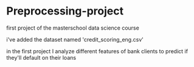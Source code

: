 # Preprocessing-project
first project of the masterschool data science course

i've added the dataset named 'credit_scoring_eng.csv'

in the first project I analyze different features of bank clients to predict if they'll default on their loans


